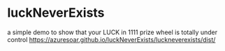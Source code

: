 # luckNeverExists
a simple demo to show that your LUCK in 1111 prize wheel is totally under control
https://azuresoar.github.io/luckNeverExists/luckneverexists/dist/
